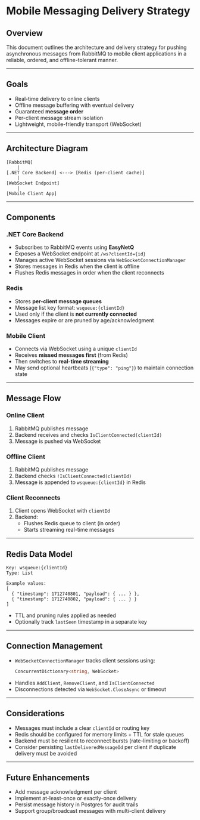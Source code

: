 # Mobile Messaging Delivery Strategy

## Overview

This document outlines the architecture and delivery strategy for pushing asynchronous messages from RabbitMQ to mobile client applications in a reliable, ordered, and offline-tolerant manner.

---

## Goals

- Real-time delivery to online clients
- Offline message buffering with eventual delivery
- Guaranteed **message order**
- Per-client message stream isolation
- Lightweight, mobile-friendly transport (WebSocket)

---

## Architecture Diagram

```
[RabbitMQ] 
    |
[.NET Core Backend] <---> [Redis (per-client cache)]
    |
[WebSocket Endpoint]
    |
[Mobile Client App]
```

---

## Components

### .NET Core Backend

- Subscribes to RabbitMQ events using **EasyNetQ**
- Exposes a WebSocket endpoint at `/ws?clientId={id}`
- Manages active WebSocket sessions via `WebSocketConnectionManager`
- Stores messages in Redis when the client is offline
- Flushes Redis messages in order when the client reconnects

### Redis

- Stores **per-client message queues**
- Message list key format: `wsqueue:{clientId}`
- Used only if the client is **not currently connected**
- Messages expire or are pruned by age/acknowledgment

### Mobile Client

- Connects via WebSocket using a unique `clientId`
- Receives **missed messages first** (from Redis)
- Then switches to **real-time streaming**
- May send optional heartbeats (`{"type": "ping"}`) to maintain connection state

---

## Message Flow

### Online Client

1. RabbitMQ publishes message
2. Backend receives and checks `IsClientConnected(clientId)`
3. Message is pushed via WebSocket

### Offline Client

1. RabbitMQ publishes message
2. Backend checks `!IsClientConnected(clientId)`
3. Message is appended to `wsqueue:{clientId}` in Redis

### Client Reconnects

1. Client opens WebSocket with `clientId`
2. Backend:
    - Flushes Redis queue to client (in order)
    - Starts streaming real-time messages

---

## Redis Data Model

```text
Key: wsqueue:{clientId}
Type: List

Example values:
[
  { "timestamp": 1712740801, "payload": { ... } },
  { "timestamp": 1712740802, "payload": { ... } }
]
```

- TTL and pruning rules applied as needed
- Optionally track `lastSeen` timestamp in a separate key

---

## Connection Management

- `WebSocketConnectionManager` tracks client sessions using:
  ```csharp
  ConcurrentDictionary<string, WebSocket>
  ```
- Handles `AddClient`, `RemoveClient`, and `IsClientConnected`
- Disconnections detected via `WebSocket.CloseAsync` or timeout

---

## Considerations

- Messages must include a clear `clientId` or routing key
- Redis should be configured for memory limits + TTL for stale queues
- Backend must be resilient to reconnect bursts (rate-limiting or backoff)
- Consider persisting `lastDeliveredMessageId` per client if duplicate delivery must be avoided

---

## Future Enhancements

- Add message acknowledgment per client
- Implement at-least-once or exactly-once delivery
- Persist message history in Postgres for audit trails
- Support group/broadcast messages with multi-client delivery